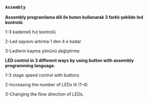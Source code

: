 ### `Assembly`

**Assembly programlama dili ile buton kullanarak 3 farklı şekilde led kontrolü**  

1-3 kademeli hız kontrolü<br />

2-Led sayısını artırma 1 den 4 e kadar<br />

3-Ledlerin kayma yönünü değiştirme<br />
 

**LED control in 3 different ways by using button with assembly programming language.**

1-3 stage speed control with buttons<br />

2-Increasing the number of LEDs lit (1-4)<br />

3-Changing the flow direction of LEDs.<br />

